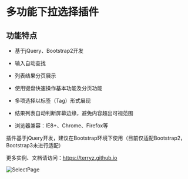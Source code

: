 # 多功能下拉选择插件


## 功能特点


* 基于jQuery、Bootstrap2开发

* 输入自动查找

* 列表结果分页展示

* 使用键盘快速操作基本功能及分页功能

* 多项选择以标签（Tag）形式展现

* 结果列表自动判断屏幕边缘，避免内容超出可视范围

* 浏览器兼容：IE8+、Chrome、Firefox等

插件基于jQuery开发，建议在Bootstrap环境下使用（目前仅适配Bootstrap2，Bootstrap3未进行适配）

更多实例、文档请访问：https://terryz.github.io

![SelectPage](https://terryz.github.io/image/SelectPage.png "在这里输入图片标题")

